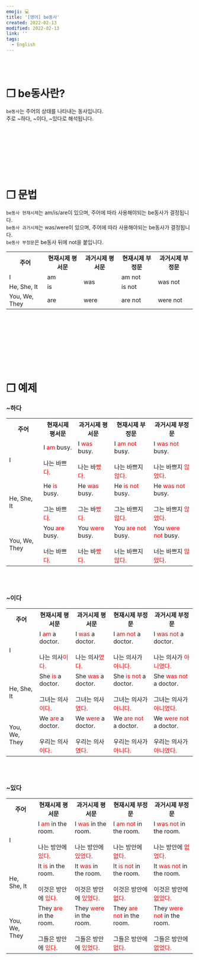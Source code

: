 ```yaml
---
emoji: 💻
title: '[영어] be동사'
created: 2022-02-13
modified: 2022-02-13
link: ''
tags:
  - English
---
```

<br></br>





# **❐ be동사란?**
`be동사`는 주어의 상태를 나타내는 동사입니다.  
주로 ~하다, ~이다, ~있다로 해석됩니다.  
<br></br><br></br><br></br><br></br>





# **❐ 문법**
`be동사 현재시제`는 am/is/are이 있으며, 주어에 따라 사용해야되는 be동사가 결정됩니다.  
`be동사 과거시제`는 was/were이 있으며, 주어에 따라 사용해야되는 be동사가 결정됩니다.  
`be동사 부정문`은 be동사 뒤에 not을 붙입니다.  


<table>
<tr>
  <th style="text-align: center">주어</th>
  <th style="text-align: center">현재시제 평서문</th>
  <th style="text-align: center">과거시제 평서문</th>
  <th style="text-align: center">현재시제 부정문</th>
  <th style="text-align: center">과거시제 부정문</th>
</tr>
<tr>
  <td>I</td>
  <td>am</td>
  <td rowspan='2'>was</td>
  <td>am not</td>
  <td rowspan='2'>was not</td>        
</tr>
<tr>
  <td>He, She, It</td>
  <td>is</td>
  <td>is not</td>    
</tr>
<tr>
  <td>You, We, They</td>
  <td>are</td>
  <td>were</td>
  <td>are not</td>
  <td>were not</td>        
</tr>
</table>
<br></br><br></br><br></br><br></br>





# **❐ 예제**
### ~하다
<table>
<tr>
  <th style="text-align: center">주어</th>
  <th style="text-align: center">현재시제 평서문</th>
  <th style="text-align: center">과거시제 평서문</th>
  <th style="text-align: center">현재시제 부정문</th>
  <th style="text-align: center">과거시제 부정문</th>
</tr>
<tr>
  <td>I</td>
  <td>I <span style="color:red">am</span> busy.<br></br>
      나는 바쁘<span style="color:red">다.</span>
  </td>
  <td>I <span style="color:red">was</span> busy.<br></br>
      나는 바<span style="color:red">빴다.</span>
  </td>
  <td>I <span style="color:red">am not</span> busy.<br></br>
      나는 바쁘지 <span style="color:red">않다.</span>
  </td>
  <td>I <span style="color:red">was not</span> busy.<br></br>
      나는 바쁘지 <span style="color:red">않았다.</span> 
  </td>
</tr>
<tr>
  <td>He, She, It</td>
  <td>He <span style="color:red">is</span> busy.<br></br>
      그는 바쁘<span style="color:red">다.</span>
  </td>
  <td>He <span style="color:red">was</span> busy.<br></br>
      그는 바<span style="color:red">빴다.</span>
  </td>
  <td>He <span style="color:red">is not</span> busy.<br></br>
      그는 바쁘지 <span style="color:red">않다.</span>
  </td>
  <td>He <span style="color:red">was not</span> busy.<br></br>
      그는 바쁘지 <span style="color:red">않았다.</span> 
  </td>
</tr>
<tr>
  <td>You, We, They</td>
  <td>You <span style="color:red">are</span> busy.<br></br>
      너는 바쁘<span style="color:red">다.</span>
  </td>
  <td>You <span style="color:red">were</span> busy.<br></br>
      너는 바<span style="color:red">빴다.</span>
  </td>
  <td>You <span style="color:red">are not</span> busy.<br></br>
      너는 바쁘지 <span style="color:red">않다.</span>
  </td>
  <td>You <span style="color:red">were not</span> busy.<br></br>
      너는 바쁘지 <span style="color:red">않았다.</span> 
  </td>
</tr>
</table>
<br></br>



### ~이다
<table>
<tr>
  <th style="text-align: center">주어</th>
  <th style="text-align: center">현재시제 평서문</th>
  <th style="text-align: center">과거시제 평서문</th>
  <th style="text-align: center">현재시제 부정문</th>
  <th style="text-align: center">과거시제 부정문</th>
</tr>
<tr>
  <td>I</td>
  <td>I <span style="color:red">am</span> a doctor.<br></br>
      나는 의사<span style="color:red">이다.</span>
  </td>
  <td>I <span style="color:red">was</span> a doctor.<br></br>
      나는 의사<span style="color:red">였다.</span>
  </td>
  <td>I <span style="color:red">am not</span> a doctor.<br></br>
      나는 의사가 <span style="color:red">아니다.</span>
  </td>
  <td>I <span style="color:red">was not</span> a doctor.<br></br>
      나는 의사가 <span style="color:red">아니였다.</span>
  </td>
</tr>
<tr>
  <td>He, She, It</td>
  <td>She <span style="color:red">is</span> a doctor.<br></br>
      그녀는 의사<span style="color:red">이다.</span>
  </td>
  <td>She <span style="color:red">was</span> a doctor.<br></br>
      그녀는 의사<span style="color:red">였다.</span>
  </td>
  <td>She <span style="color:red">is not</span> a doctor.<br></br>
      그녀는 의사가 <span style="color:red">아니다.</span>
  </td>
  <td>She <span style="color:red">was not</span> a doctor.<br></br>
      그녀는 의사가 <span style="color:red">아니였다.</span> 
  </td>
</tr>
<tr>
  <td>You, We, They</td>
  <td>We <span style="color:red">are</span> a doctor.<br></br>
      우리는 의사<span style="color:red">이다.</span>
  </td>
  <td>We <span style="color:red">were</span> a doctor.<br></br>
      우리는 의사<span style="color:red">였다.</span>
  </td>
  <td>We <span style="color:red">are not</span> a doctor.<br></br>
      우리는 의사가 <span style="color:red">아니다.</span>
  </td>
  <td>We <span style="color:red">were not</span> a doctor.<br></br>
      우리는 의사가 <span style="color:red">아니였다.</span> 
  </td>
</tr>
</table>
<br></br>



### ~있다
<table>
<tr>
  <th style="text-align: center">주어</th>
  <th style="text-align: center">현재시제 평서문</th>
  <th style="text-align: center">과거시제 평서문</th>
  <th style="text-align: center">현재시제 부정문</th>
  <th style="text-align: center">과거시제 부정문</th>
</tr>
<tr>
  <td>I</td>
  <td>I <span style="color:red">am</span> in the room.<br></br>
      나는 방안에 <span style="color:red">있다.</span>
  </td>
  <td>I <span style="color:red">was</span> in the room.<br></br>
      나는 방안에 <span style="color:red">있었다.</span>
  </td>
  <td>I <span style="color:red">am not</span> in the room.<br></br>
      나는 방안에 <span style="color:red">없다.</span>
  </td>
  <td>I <span style="color:red">was not</span> in the room.<br></br>
      나는 방안에 <span style="color:red">없었다.</span>
  </td>
</tr>
<tr>
  <td>He, She, It</td>
  <td>It <span style="color:red">is</span> in the room.<br></br>
      이것은 방안에 <span style="color:red">있다.</span>
  </td>
  <td>It <span style="color:red">was</span> in the room.<br></br>
      이것은 방안에 <span style="color:red">있었다.</span>
  </td>
  <td>It <span style="color:red">is not</span> in the room.<br></br>
      이것은 방안에 <span style="color:red">없다.</span>
  </td>
  <td>It <span style="color:red">was not</span> in the room.<br></br>
      이것은 방안에 <span style="color:red">없었다.</span>
  </td>
</tr>
<tr>
  <td>You, We, They</td>
  <td>They <span style="color:red">are</span> in the room.<br></br>
      그들은 방안에 <span style="color:red">있다.</span>
  </td>
  <td>They <span style="color:red">were</span> in the room.<br></br>
      그들은 방안에 <span style="color:red">있었다.</span>
  </td>
  <td>They <span style="color:red">are not</span> in the room.<br></br>
      그들은 방안에 <span style="color:red">없다.</span>
  </td>
  <td>They <span style="color:red">were not</span> in the room.<br></br>
      그들은 방안에 <span style="color:red">없었다.</span>
  </td>
</tr>
</table>
<br></br>
   





